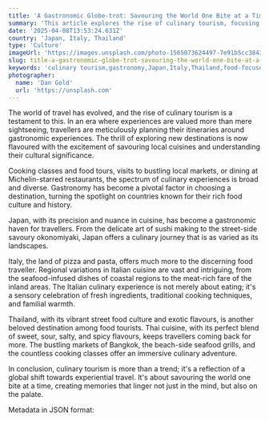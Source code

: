 ```yaml
---
title: 'A Gastronomic Globe-trot: Savouring the World One Bite at a Time'
summary: 'This article explores the rise of culinary tourism, focusing on how travellers are planning their journeys around gastronomic experiences, with a spotlight on Japan, Italy, and Thailand.'
date: '2025-04-08T13:53:24.631Z'
country: 'Japan, Italy, Thailand'
type: 'Culture'
imageUrl: 'https://images.unsplash.com/photo-1565073624497-7e91b5cc3843'
slug: title-a-gastronomic-globe-trot-savouring-the-world-one-bite-at-a-time
keywords: 'culinary tourism,gastronomy,Japan,Italy,Thailand,food-focused travel'
photographer:
  name: 'Dan Gold'
  url: 'https://unsplash.com'
---
```


The world of travel has evolved, and the rise of culinary tourism is a testament to this. In an era where experiences are valued more than mere sightseeing, travellers are meticulously planning their itineraries around gastronomic experiences. The thrill of exploring new destinations is now flavoured with the excitement of savouring local cuisines and understanding their cultural significance.

Cooking classes and food tours, visits to bustling local markets, or dining at Michelin-starred restaurants, the spectrum of culinary experiences is broad and diverse. Gastronomy has become a pivotal factor in choosing a destination, turning the spotlight on countries known for their rich food culture and history. 

Japan, with its precision and nuance in cuisine, has become a gastronomic haven for travellers. From the delicate art of sushi making to the street-side savoury okonomiyaki, Japan offers a culinary journey that is as varied as its landscapes.

Italy, the land of pizza and pasta, offers much more to the discerning food traveller. Regional variations in Italian cuisine are vast and intriguing, from the seafood-infused dishes of coastal regions to the meat-rich fare of the inland areas. The Italian culinary experience is not merely about eating; it's a sensory celebration of fresh ingredients, traditional cooking techniques, and familial warmth.

Thailand, with its vibrant street food culture and exotic flavours, is another beloved destination among food tourists. Thai cuisine, with its perfect blend of sweet, sour, salty, and spicy flavours, keeps travellers coming back for more. The bustling markets of Bangkok, the beach-side seafood grills, and the countless cooking classes offer an immersive culinary adventure.

In conclusion, culinary tourism is more than a trend; it's a reflection of a global shift towards experiential travel. It's about savouring the world one bite at a time, creating memories that linger not just in the mind, but also on the palate.

Metadata in JSON format: